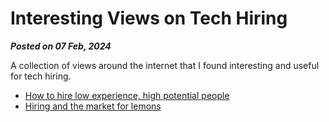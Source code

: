 # Interesting Views on Tech Hiring

**_Posted on 07 Feb, 2024_**

A collection of views around the internet that I found interesting and useful for tech hiring.

- [How to hire low experience, high potential people](https://worktopia.substack.com/p/how-to-hire-low-experience-high-potential)
- [Hiring and the market for lemons](https://danluu.com/hiring-lemons/)
